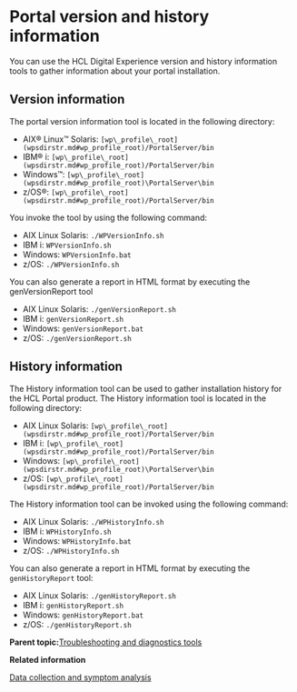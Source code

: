 # Portal version and history information 

You can use the HCL Digital Experience version and history information tools to gather information about your portal installation.

## Version information

The portal version information tool is located in the following directory:

-   AIX® Linux™ Solaris: `[wp\_profile\_root](wpsdirstr.md#wp_profile_root)/PortalServer/bin`
-   IBM® i: `[wp\_profile\_root](wpsdirstr.md#wp_profile_root)/PortalServer/bin`
-   Windows™: `[wp\_profile\_root](wpsdirstr.md#wp_profile_root)\PortalServer\bin`
-   z/OS®: `[wp\_profile\_root](wpsdirstr.md#wp_profile_root)/PortalServer/bin`

You invoke the tool by using the following command:

-   AIX Linux Solaris: `./WPVersionInfo.sh`
-   IBM i: `WPVersionInfo.sh`
-   Windows: `WPVersionInfo.bat`
-   z/OS: `./WPVersionInfo.sh`

You can also generate a report in HTML format by executing the genVersionReport tool

-   AIX Linux Solaris: `./genVersionReport.sh`
-   IBM i: `genVersionReport.sh`
-   Windows: `genVersionReport.bat`
-   z/OS: `./genVersionReport.sh`

## History information

The History information tool can be used to gather installation history for the HCL Portal product. The History information tool is located in the following directory:

-   AIX Linux Solaris: `[wp\_profile\_root](wpsdirstr.md#wp_profile_root)/PortalServer/bin`
-   IBM i: `[wp\_profile\_root](wpsdirstr.md#wp_profile_root)/PortalServer/bin`
-   Windows: `[wp\_profile\_root](wpsdirstr.md#wp_profile_root)\PortalServer\bin`
-   z/OS: `[wp\_profile\_root](wpsdirstr.md#wp_profile_root)/PortalServer/bin`

The History information tool can be invoked using the following command:

-   AIX Linux Solaris: `./WPHistoryInfo.sh`
-   IBM i: `WPHistoryInfo.sh`
-   Windows: `WPHistoryInfo.bat`
-   z/OS: `./WPHistoryInfo.sh`

You can also generate a report in HTML format by executing the `genHistoryReport` tool:

-   AIX Linux Solaris: `./genHistoryReport.sh`
-   IBM i: `genHistoryReport.sh`
-   Windows: `genHistoryReport.bat`
-   z/OS: `./genHistoryReport.sh`

**Parent topic:**[Troubleshooting and diagnostics tools ](../trouble/pd_tools.md)

**Related information**  


[Data collection and symptom analysis ](../trouble/tbl_apdt_over.md)

